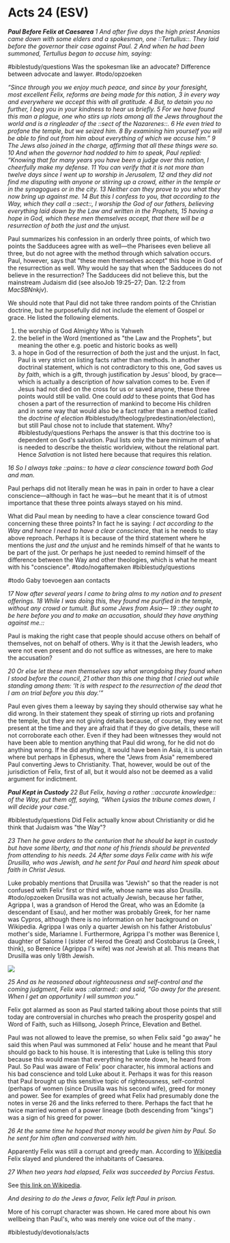 # Acts 24 (ESV) 
***Paul Before Felix at Caesarea***
*1 And after five days the high priest Ananias came down with some elders and a spokesman, one ::Tertullus::. They laid before the governor their case against Paul. 2 And when he had been summoned, Tertullus began to accuse him, saying:*

#biblestudy/questions Was the spokesman like an advocate? Difference between advocate and lawyer. #todo/opzoeken 

*“Since through you we enjoy much peace, and since by your foresight, most excellent Felix, reforms are being made for this nation, 3 in every way and everywhere we accept this with all gratitude. 4 But, to detain you no further, I beg you in your kindness to hear us briefly. 5 For we have found this man a plague, one who stirs up riots among all the Jews throughout the world and is a ringleader of the ::sect of the Nazarenes::. 6 He even tried to profane the temple, but we seized him. 8 By examining him yourself you will be able to find out from him about everything of which we accuse him.”*
*9 The Jews also joined in the charge, affirming that all these things were so.*
*10 And when the governor had nodded to him to speak, Paul replied:*
*“Knowing that for many years you have been a judge over this nation, I cheerfully make my defense. 11 You can verify that it is not more than twelve days since I went up to worship in Jerusalem, 12 and they did not find me disputing with anyone or stirring up a crowd, either in the temple or in the synagogues or in the city. 13 Neither can they prove to you what they now bring up against me. 14 But this I confess to you, that according to the Way, which they call a ::sect::, I worship the God of our fathers, believing everything laid down by the Law and written in the Prophets, 15 having a hope in God, which these men themselves accept, that there will be a resurrection of both the just and the unjust.*

Paul summarizes his confession in an orderly three points, of which two points the Sadducees agree with as well—the Pharisees even believe all three, but do not agree with the method through which salvation occurs. 
Paul, however, says that "these men themselves accept" this hope in God of the resurrection as well. Why would he say that when the Sadducees do not believe in the resurrection? The Sadducees did not believe this, but the mainstream Judaism did (see alsoJob 19:25–27; Dan. 12:2 from *MacSBNnkjv*).

We should note that Paul did not take three random points of the Christian doctrine, but he purposefully did not include the element of Gospel or grace. He listed the following elements. 
1. the worship of God Almighty Who is Yahweh
2. the belief in the Word (mentioned as "the Law and the Prophets", but meaning the other e.g. poetic and historic books as well)
3. a hope in God of the resurrection of *both* the just and the unjust.
In fact, Paul is very strict on listing facts rather than methods. 
In another doctrinal statement, which is not contradictory to this one, God saves us *by faith*, which is a gift, through justification by Jesus' blood, by grace—which is actually a description of *how* salvation comes to be. 
Even if Jesus had not died on the cross for us or saved anyone, these three points would still be valid. One could *add* to these points that God has chosen a part of the resurrection of mankind to become His children and in some way that would also be a fact rather than a method (called the *doctrine of election* #biblestudy/theology/predestination/election), but still Paul chose not to include that statement. Why? #biblestudy/questions Perhaps the answer is that this doctrine too is dependent on God's salvation. Paul lists only the bare minimum of what is needed to describe the theistic worldview, without the relational part. Hence *Salvation* is not listed here because that requires this relation.

*16 So I always take ::pains:: to have a clear conscience toward both God and man.*

Paul perhaps did not literally mean he was in pain in order to have a clear conscience—although in fact he was—but he meant that it is of utmost importance that these three points always stayed on his mind. 

What did Paul mean by needing to have a clear conscience toward God concerning these three points? In fact he is saying: *I act according to the Way and hence I need to have a clear conscience*, that is he needs to stay above reproach. Perhaps it is because of the third statement where he mentions the *just and the unjust* and he reminds himself of that he wants to be part of the just. Or perhaps he just needed to remind himself of the difference between the Way and other theologies, which is what he meant with his "conscience". #todo/nogaftemaken #biblestudy/questions

#todo  Gaby toevoegen aan contacts

*17 Now after several years I came to bring alms to my nation and to present offerings. 18 While I was doing this, they found me purified in the temple, without any crowd or tumult. But some Jews from Asia— 19 ::they ought to be here before you and to make an accusation, should they have anything against me.::*

Paul is making the right case that people should accuse others on behalf of themselves, not on behalf of others. Why is it that the Jewish leaders, who were not even present and do not suffice as witnesses, are here to make the accusation? 

*20 Or else let these men themselves say what wrongdoing they found when I stood before the council, 21 other than this one thing that I cried out while standing among them: ‘It is with respect to the resurrection of the dead that I am on trial before you this day.’”*

Paul even gives them a leeway by saying they should otherwise say what he did wrong. In their statement they speak of stirring up riots and profaning the temple, but they are not giving details because, of course, they were not present at the time and they are afraid that if they do give details, these will not corroborate each other. Even if they had been witnesses they would not have been able to mention anything that Paul did wrong, for he did not do anything wrong. If he did anything, it would have been in Asia, it is uncertain where but perhaps in Ephesus, where the "Jews from Asia" remembered Paul converting Jews to Christianity. That, however, would be out of the jurisdiction of Felix, first of all, but it would also not be deemed as a valid argument for indictment. 

***Paul Kept in Custody***
*22 But Felix, having a rather ::accurate knowledge:: of the Way, put them off, saying, “When Lysias the tribune comes down, I will decide your case.”* 

#biblestudy/questions Did Felix actually know about Christianity or did he think that Judaism was "the Way"?

*23 Then he gave orders to the centurion that he should be kept in custody but have some liberty, and that none of his friends should be prevented from attending to his needs.*
*24 After some days Felix came with his wife Drusilla, who was Jewish, and he sent for Paul and heard him speak about faith in Christ Jesus.*

Luke probably mentions that Drusilla was "Jewish" so that the reader is not confused with Felix' first or third wife, whose name was also Drusilla. #todo/opzoeken 
Drusilla was not actually Jewish, because her father, Agrippa I, was a grandson of Herod the Great, who was an Edomite (a descendant of Esau), and her mother was probably Greek, for her name was Cypros, although there is no information on her background on Wikipedia. Agrippa I was only a quarter Jewish on his father Aristobulus' mother's side, Mariamne I. Furthermore, Agrippa I's mother was Berenice I, daughter of Salome I (sister of Herod the Great) and Costobarus (a Greek, I think), so Berenice (Agrippa I's wife) was *not* Jewish at all. This means that Drusilla was only 1/8th Jewish.  

![]((null)/unknown.png)


*25 And as he reasoned about righteousness and self-control and the coming judgment, Felix was ::alarmed:: and said, “Go away for the present. When I get an opportunity I will summon you.”*

Felix got alarmed as soon as Paul started talking about those points that still today are controversial in churches who preach the prosperity gospel and Word of Faith, such as Hillsong, Joseph Prince, Elevation and Bethel. 

Paul was not allowed to leave the premise, so when Felix said "go away" he said this when Paul was summoned at Felix' house and he meant that Paul should go back to his house. It is interesting that Luke is telling this story because this would mean that everything he wrote down, he heard from Paul. So Paul was aware of Felix' poor character, his immoral actions and his bad conscience and told Luke about it. Perhaps it was for this reason that Paul brought up this sensitive topic of righteousness, self-control (perhaps of women (since Drusilla was his second wife), greed for money and power. See for examples of greed what Felix had presumably done the notes in verse 26 and the links referred to there. Perhaps the fact that he twice married women of a power lineage (both descending from "kings") was a sign of his greed for power. 

*26 At the same time he hoped that money would be given him by Paul. So he sent for him often and conversed with him.*

Apparently Felix was still a corrupt and greedy man. According to [Wikipedia](https://en.wikipedia.org/wiki/Antonius_Felix)  Felix slayed and plundered the inhabitants of Caesarea. 

*27 When two years had elapsed, Felix was succeeded by Porcius Festus.*

See [this link on Wikipedia](https://en.wikipedia.org/wiki/Porcius_Festus).

*And desiring to do the Jews a favor, Felix left Paul in prison.* 

More of his corrupt character was shown. He cared more about his own wellbeing than Paul's, who was merely one voice out of the many .

#biblestudy/devotionals/acts
